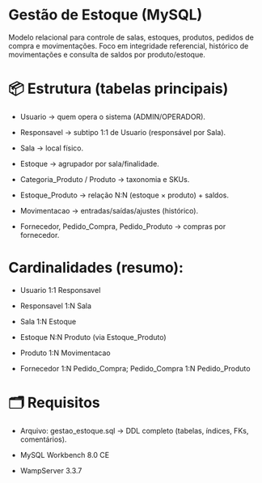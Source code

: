 # Gestão de Estoque (MySQL)
Modelo relacional para controle de salas, estoques, produtos, pedidos de compra e movimentações.
Foco em integridade referencial, histórico de movimentações e consulta de saldos por produto/estoque.

# 📦 Estrutura (tabelas principais)
- Usuario → quem opera o sistema (ADMIN/OPERADOR).

- Responsavel → subtipo 1:1 de Usuario (responsável por Sala).

- Sala → local físico.

- Estoque → agrupador por sala/finalidade.

- Categoria_Produto / Produto → taxonomia e SKUs.

- Estoque_Produto → relação N:N (estoque × produto) + saldos.

- Movimentacao → entradas/saídas/ajustes (histórico).

- Fornecedor, Pedido_Compra, Pedido_Produto → compras por fornecedor.

# Cardinalidades (resumo):

- Usuario 1:1 Responsavel

- Responsavel 1:N Sala

- Sala 1:N Estoque

- Estoque N:N Produto (via Estoque_Produto)

- Produto 1:N Movimentacao

- Fornecedor 1:N Pedido_Compra; Pedido_Compra 1:N Pedido_Produto

# 🗂️ Requisitos
- Arquivo: gestao_estoque.sql → DDL completo (tabelas, índices, FKs, comentários).

- MySQL Workbench 8.0 CE

- WampServer 3.3.7
